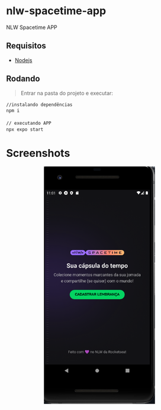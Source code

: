 # nlw-spacetime-app
NLW Spacetime APP


## Requisitos
- [Nodejs](https://nodejs.org/en/download/)


## Rodando
> Entrar na pasta do projeto e executar: 

```sh 
//instalando dependências 
npm i 

// executando APP
npx expo start
```

# Screenshots
<p align="center">
  <img src="https://github.com/karenyov/nlw-spacetime-app/blob/main/app.png" width="300">
</p>

